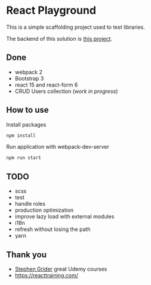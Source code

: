 # React Playground

This is a simple scaffolding project used to test libraries.

The backend of this solution is [this project](https://github.com/alessandrodeste/nodejs-playground).

## Done

- webpack 2
- Bootstrap 3
- react 15 and react-form 6
- CRUD Users collection (*work in progress*)

## How to use

Install packages

```bash
npm install
```

Run application with webpack-dev-server

```bash
npm run start
```

## TODO

- scss
- test
- handle roles
- production optimization
- improve lazy load with external modules
- i18n
- refresh without losing the path
- yarn

## Thank you

- [Stephen Grider](https://www.udemy.com/user/sgslo/) great Udemy courses
- https://reacttraining.com/